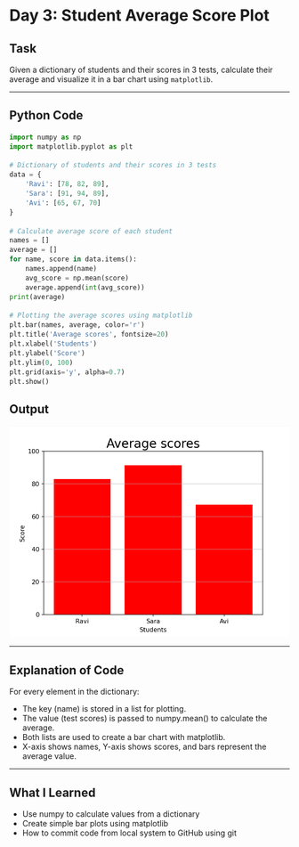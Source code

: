# Day 3: Student Average Score Plot

## Task
Given a dictionary of students and their scores in 3 tests, calculate their average and visualize it in a bar chart using `matplotlib`.

---

## Python Code

```python
import numpy as np
import matplotlib.pyplot as plt

# Dictionary of students and their scores in 3 tests
data = {
    'Ravi': [78, 82, 89],
    'Sara': [91, 94, 89],
    'Avi': [65, 67, 70]
}

# Calculate average score of each student
names = []
average = []
for name, score in data.items():
    names.append(name)
    avg_score = np.mean(score)
    average.append(int(avg_score))
print(average)

# Plotting the average scores using matplotlib
plt.bar(names, average, color='r')
plt.title('Average scores', fontsize=20)
plt.xlabel('Students')
plt.ylabel('Score')
plt.ylim(0, 100)
plt.grid(axis='y', alpha=0.7)
plt.show()
```
## Output
![Bar plot](day3_plot.png)

---

## Explanation of Code
For every element in the dictionary:
 - The key (name) is stored in a list for plotting.
 - The value (test scores) is passed to numpy.mean() to calculate the average.
 - Both lists are used to create a bar chart with matplotlib.
 - X-axis shows names, Y-axis shows scores, and bars represent the average value.

---

## What I Learned
- Use numpy to calculate values from a dictionary
- Create simple bar plots using matplotlib
- How to commit code from local system to GitHub using git
